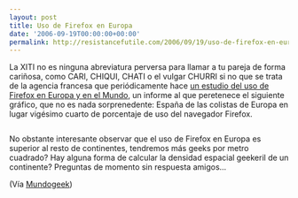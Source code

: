 ```yaml
---
layout: post
title: Uso de Firefox en Europa
date: '2006-09-19T00:00:00+00:00'
permalink: http://resistancefutile.com/2006/09/19/uso-de-firefox-en-europa/
---
```

La XITI no es ninguna abreviatura perversa para llamar a tu pareja de forma cariñosa, como CARI, CHIQUI, CHATI o el vulgar CHURRI si no que se trata de la agencia francesa que periódicamente hace <a href="http://www.xitimonitor.com/fr-FR/Technique/Firefox_Septembre_2006/index-1-1-3-52.html">un estudio del uso de Firefox en Europa y en el Mundo</a>, un informe al que peretenece el siguiente gráfico, que no es nada sorprenedente: España de las colistas de Europa en lugar vigésimo cuarto de porcentaje de uso del navegador Firefox.

<a href="http://www.xitimonitor.com/etudes/equipement19.asp"><img style="display:block; margin:0px auto 10px; text-align:center;cursor:pointer; cursor:hand;" src="http://photos1.blogger.com/blogger2/4553/2422/1600/fire.png" border="0" alt="" /></a>

No obstante interesante observar que el uso de Firefox en Europa es superior al resto de continentes, tendremos más geeks por metro cuadrado? Hay alguna forma de calcular la densidad espacial geekeril de un continente? Preguntas de momento sin respuesta amigos...

(Vía <a href="http://mundogeek.net/archivos/2006/09/16/uso-de-firefox-en-europa-y-en-el-mundo/">Mundogeek</a>)
